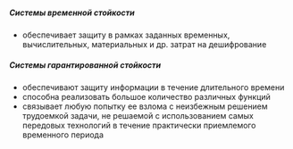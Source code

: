 ##### Cистемы временной стойкости

- обеспечивает защиту в рамках заданных временных, вычислительных, материальных и др. затрат на дешифрование

##### Cистемы гарантированной стойкости

- обеспечивают защиту информации в течение длительного времени
- способна реализовать большое количество различных функций
- связывает любую попытку ее взлома с неизбежным решением трудоемкой задачи, не решаемой с использованием самых передовых технологий в течение практически приемлемого временного периода